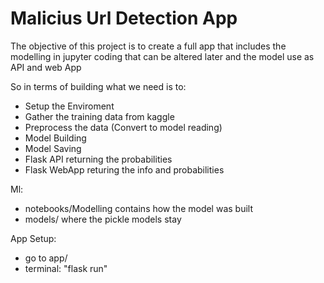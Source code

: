 # Malicius Url Detection App

The objective of this project is to create a full app that includes the modelling in jupyter coding that can be altered later and the model use as API and web App

So in terms of building what we need is to:
- Setup the Enviroment
- Gather the training data from kaggle
- Preprocess the data (Convert to model reading)
- Model Building
- Model Saving
- Flask API returning the probabilities
- Flask WebApp returing the info and probabilities


Ml:
- notebooks/Modelling contains how the model was built
- models/ where the pickle models stay

App Setup:
- go to app/
- terminal: "flask run"